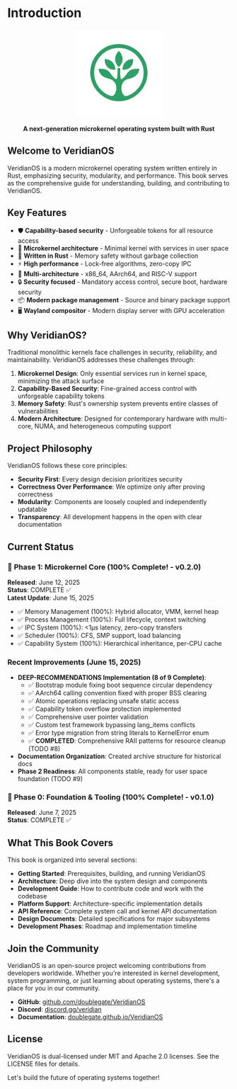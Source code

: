 # Introduction

<p align="center">
  <img src="images/VeridianOS_Logo-Only.png" alt="VeridianOS Logo" width="200">
</p>

<p align="center">
  <strong>A next-generation microkernel operating system built with Rust</strong>
</p>

## Welcome to VeridianOS

VeridianOS is a modern microkernel operating system written entirely in Rust, emphasizing security, modularity, and performance. This book serves as the comprehensive guide for understanding, building, and contributing to VeridianOS.

## Key Features

- 🛡️ **Capability-based security** - Unforgeable tokens for all resource access
- 🚀 **Microkernel architecture** - Minimal kernel with services in user space
- 🦀 **Written in Rust** - Memory safety without garbage collection
- ⚡ **High performance** - Lock-free algorithms, zero-copy IPC
- 🔧 **Multi-architecture** - x86_64, AArch64, and RISC-V support
- 🔒 **Security focused** - Mandatory access control, secure boot, hardware security
- 📦 **Modern package management** - Source and binary package support
- 🖥️ **Wayland compositor** - Modern display server with GPU acceleration

## Why VeridianOS?

Traditional monolithic kernels face challenges in security, reliability, and maintainability. VeridianOS addresses these challenges through:

1. **Microkernel Design**: Only essential services run in kernel space, minimizing the attack surface
2. **Capability-Based Security**: Fine-grained access control with unforgeable capability tokens
3. **Memory Safety**: Rust's ownership system prevents entire classes of vulnerabilities
4. **Modern Architecture**: Designed for contemporary hardware with multi-core, NUMA, and heterogeneous computing support

## Project Philosophy

VeridianOS follows these core principles:

- **Security First**: Every design decision prioritizes security
- **Correctness Over Performance**: We optimize only after proving correctness
- **Modularity**: Components are loosely coupled and independently updatable
- **Transparency**: All development happens in the open with clear documentation

## Current Status

### 🎉 **Phase 1: Microkernel Core** (100% Complete! - v0.2.0)

**Released**: June 12, 2025  
**Status**: COMPLETE ✅  
**Latest Update**: June 15, 2025

- ✅ Memory Management (100%): Hybrid allocator, VMM, kernel heap
- ✅ Process Management (100%): Full lifecycle, context switching
- ✅ IPC System (100%): <1μs latency, zero-copy transfers
- ✅ Scheduler (100%): CFS, SMP support, load balancing
- ✅ Capability System (100%): Hierarchical inheritance, per-CPU cache

### Recent Improvements (June 15, 2025)
- **DEEP-RECOMMENDATIONS Implementation (8 of 9 Complete)**:
  - ✅ Bootstrap module fixing boot sequence circular dependency
  - ✅ AArch64 calling convention fixed with proper BSS clearing
  - ✅ Atomic operations replacing unsafe static access
  - ✅ Capability token overflow protection implemented
  - ✅ Comprehensive user pointer validation
  - ✅ Custom test framework bypassing lang_items conflicts
  - ✅ Error type migration from string literals to KernelError enum
  - ✅ **COMPLETED**: Comprehensive RAII patterns for resource cleanup (TODO #8)
- **Documentation Organization**: Created archive structure for historical docs
- **Phase 2 Readiness**: All components stable, ready for user space foundation (TODO #9)

### 🎉 **Phase 0: Foundation & Tooling** (100% Complete! - v0.1.0)

**Released**: June 7, 2025  
**Status**: COMPLETE ✅


## What This Book Covers

This book is organized into several sections:

- **Getting Started**: Prerequisites, building, and running VeridianOS
- **Architecture**: Deep dive into the system design and components
- **Development Guide**: How to contribute code and work with the codebase
- **Platform Support**: Architecture-specific implementation details
- **API Reference**: Complete system call and kernel API documentation
- **Design Documents**: Detailed specifications for major subsystems
- **Development Phases**: Roadmap and implementation timeline

## Join the Community

VeridianOS is an open-source project welcoming contributions from developers worldwide. Whether you're interested in kernel development, system programming, or just learning about operating systems, there's a place for you in our community.

- **GitHub**: [github.com/doublegate/VeridianOS](https://github.com/doublegate/VeridianOS)
- **Discord**: [discord.gg/veridian](https://discord.gg/veridian)
- **Documentation**: [doublegate.github.io/VeridianOS](https://doublegate.github.io/VeridianOS)

## License

VeridianOS is dual-licensed under MIT and Apache 2.0 licenses. See the LICENSE files for details.

Let's build the future of operating systems together!
